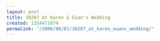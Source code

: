 ```yaml
---
layout: post
title: 30287 At Karen & Euan's Wedding
created: 1154471074
permalink: "/2006/08/01/30287_at_karen_euans_wedding/"
---
```


